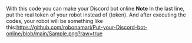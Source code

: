 With this code you can make your Discord bot online
**Note** In the last line, put the real token of your robot instead of (token).
And after executing the codes, your robot will be something like this:https://github.com/robonamari/Put-your-Discord-bot-online/blob/main/Sample.png?raw=true
